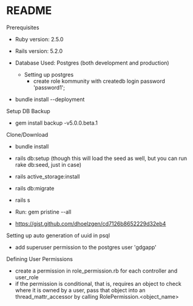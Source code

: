 # README

Prerequisites

* Ruby version: 2.5.0

* Rails version: 5.2.0

* Database Used: Postgres (both development and production)

  * Setting up postgres
    * create role kommunity with createdb login password 'password1';
    
* bundle install --deployment
   

Setup DB Backup
* gem install backup -v5.0.0.beta.1





Clone/Download

* bundle install

* rails db:setup (though this will load the seed as well, but you can run rake db:seed, just in case)

* rails active_storage:install

* rails db:migrate

* rails s

* Run: gem pristine --all

* https://gist.github.com/dhoelzgen/cd7126b8652229d32eb4



Setting up auto generation of uuid in psql
* add superuser permission to the postgres user 'gdgapp'


Defining User Permissions
* create a permission in role_permission.rb for each controller and user_role
* if the permission is conditional, that is, requires an object to check where it is owned by a user, pass that object into an thread_mattr_accessor by calling RolePermission.<object_name>


